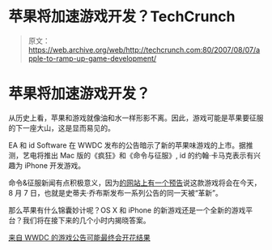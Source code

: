 # 苹果将加速游戏开发？TechCrunch

> 原文：<https://web.archive.org/web/http://techcrunch.com:80/2007/08/07/apple-to-ramp-up-game-development/>

# 苹果将加速游戏开发？

从历史上看，苹果和游戏就像油和水一样形影不离。因此，游戏可能是苹果要征服的下一座大山，这是显而易见的。

EA 和 id Software 在 WWDC 发布的公告暗示了新的苹果味游戏的上市。据推测，艺电将推出 Mac 版的《疯狂》和《命令与征服》, id 的约翰·卡马克表示有兴趣为 iPhone 开发游戏。

命令&征服新闻有点积极意义，因为[的网站上有一个预告](https://web.archive.org/web/20130628195100/http://www.commandandconquer.com/intel/default.aspx?id=51#NewsMain)说这款游戏将会在今天，8 月 7 日，也就是史蒂夫·乔布斯发布一系列公告的同一天被“革新”。

那么苹果有什么锦囊妙计呢？OS X 和 iPhone 的新游戏还是一个全新的游戏平台？我们将在接下来的几个小时内揭晓答案。

[来自 WWDC 的游戏公告可能最终会开花结果](https://web.archive.org/web/20130628195100/http://arstechnica.com/journals/apple.ars/2007/08/06/gaming-announcements-from-wwdc-may-finally-bear-fruit)